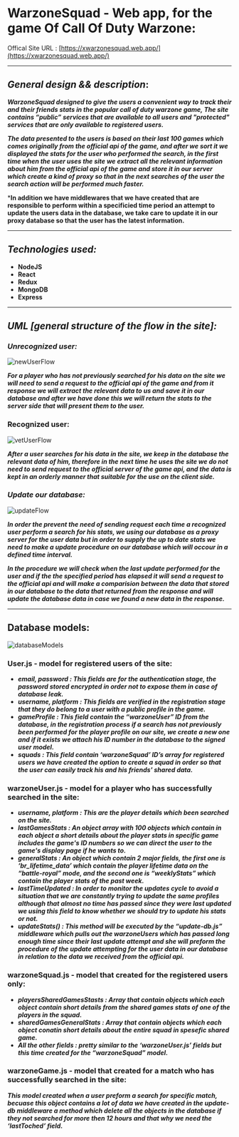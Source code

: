 # WarzoneSquad - Web app, for the game Of Call Of Duty Warzone: 

Offical Site URL : [https://xwarzonesquad.web.app/](https://xwarzonesquad.web.app/)


---

## ***General design && description***:

***WarzoneSquad designed to give the users a convenient way to track their and their friends stats in the popular call of duty warzone game,
The site contains “public” services that are available to all users and "protected" services that are only available to registered users.***

***The data presented to the users is based on their last 100 games which comes originally from the official api of the game, and after we sort it we displayed the stats for the user who performed the search, in the first time when the user uses the site we extract all the relevant information about him from the official api of the game and store it in our server which create a kind of proxy so that in the next searches of the user the search action will be performed much faster.***

***In addition we have middlewares that we have created that are responsible to perform within a specificied time period an attempt to update the users data in the database, we take care to update it in our proxy database so that the user has the latest information.**

---

## ***Technologies used:***

- **NodeJS**
- **React**
- **Redux**
- **MongoDB**
- **Express**

---

## ***UML [general structure of the flow in the site]:***

### ***Unrecognized user:***

![newUserFlow](https://user-images.githubusercontent.com/75484097/161963689-b8984cd2-adbf-40aa-89d3-f31722a1d993.png)

***For a player who has not previously searched for his data on the site we will need to send a request to the official api of the game and from it response we will extract the relevant data to us and save it in our database and after we have done this we will return the stats to the server side that will present them to the user.***

### Recognized user:

![vetUserFlow](https://user-images.githubusercontent.com/75484097/161963727-0e6f1f51-6413-4aaa-bf0a-6c7c7f903411.png)

***After a user searches for his data in the site, we keep in the database the relevant data of him, therefore in the next time he uses the site we do not need to send request to the official server of the game api, and the data is kept in an orderly manner that suitable for the use on the client side.***

### ***Update our database:***

![updateFlow](https://user-images.githubusercontent.com/75484097/161963781-b355a6b7-aa1f-4deb-bedb-855133b52973.png)

***In order the prevent the need of sending request each time a recognized user perform a search for his stats, we using our database as a proxy server for the user data but in order to supply the up to date stats we need to make a update procedure on our database which will occour in a defined time interval.***

***In the procedure we will check when the last update performed for the user and if the the specified period has elapsed it will send a request to the official api and will make a comparision between the data that stored in our database to the data that returned from the response and will update the database data in case we found a new data in the response.***

---

## Database models:

![databaseModels](https://user-images.githubusercontent.com/75484097/161963808-f0926d5c-43c7-48ec-a703-ec8cc51ac2c8.png)

### User.js - model for registered users of the site:

- ***email, password : This fields are for the authentication stage, the password stored encrypted in order not to expose them in case of database leak.***
- ***username, platform : This fields are verified in the registration stage that they do belong to a user with a public profile in the game.***
- ***gameProfile : This field contain the “warzoneUser” ID from the database, in the registration process if a search has not previously been performed for the player profile on our site, we create a new one and if it exists we attach his ID number in the database to the signed user model.***
- ***squads : This field contain ‘warzoneSquad’ ID’s array for registered users we have created the option to create a squad in order so that the user can easily track his and his friends' shared data.***

### warzoneUser.js - model for a player who has successfully searched in the site:

- ***username, platform : This are the player details which been searched on the site.***
- ***lastGamesStats : An object array with 100 objects which contain in each object a short details about the player stats in specific game includes the game's ID numbers so we can direct the user to the game's display page if he wants to.***
- ***generalStats : An object which contain 2 major fields, the first one is ‘br_lifetime_data’ which contain the player lifetime data on the “battle-royal” mode, and the second one is “weeklyStats” which contain the player stats of the past week.***
- ***lastTimeUpdated : In order to monitor the updates cycle to avoid a situation that we are constantly trying to update the same profiles although that almost no time has passed since they were last updated we using this field to know whether we should try to update his stats or not.***
- ***updateStats() : This method will be executed by the “update-db.js” middleware which pulls out the warzoneUsers which has passed long enough time since their last update attempt and she will preform the procedure of the update attempting for the user data in our database in relation to the data we received from the official api.***

### warzoneSquad.js - model that created for the registered users only:

- ***playersSharedGamesStasts : Array that contain objects which each object contain short details from the shared games stats of one of the players in the squad.***
- ***sharedGamesGeneralStats : Array that contain objects which each object conatin short details about the entire squad in spesefic shared game.***
- ***All the other fields : pretty similar to the ‘warzoneUser.js’ fields but this time created for the “warzoneSquad” model.***

### warzoneGame.js - model that created for a match who has successfully searched in the site:

***This model created when a user preform a search for specific match, becuase this object contains a lot of data we have created in the update-db middleware a method which delete all the objects in the database if they not searched for more then 12 hours and that why we need the ‘lastToched’ field.***
